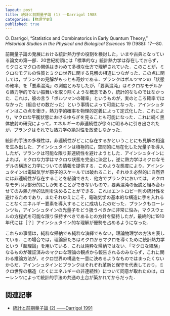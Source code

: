 ```yaml
---
layout: post
title: 統計と前期量子論 (1) ——Darrigol 1988
categories: [物理学史]
published: true
---
```


O. Darrigol, “Statistics and Combinatorics in Early Quantum Theory,” _Historical Studies in the Physical and Biological Sciences_ 19 (1988): 17--80.

前期量子論の発展における統計熱力学の役割を検討した，いまや古典となっている論文の第一部．20世紀初頭には「標準的な」統計熱力学は存在しておらず，ミクロとマクロの関係はきわめて多様な仕方で理解されていた．このことが，ミクロなモデルの性質とミクロ世界に関する見解の相違につながった．この点に関しては，プランクの見解がもっとも奇妙である．プランクはボルツマンの「状態の確率」を「要素混沌」の測度とみなしたが，「要素混沌」はミクロなモデルから熱力学的でない振舞いを取り除くような概念であり，統計的なものではなかった．これは，彼の言う「ボルツマンの確率」というものが，実のところ確率ではなかった（組合せの数だった）という事情によって可能になった．アインシュタインはこの点を衝き，熱力学的確率を物理的定義によって定式化した．これにより，マクロな平衡状態におけるゆらぎを見ることも可能になった．これに続く黒体放射の研究によって，エネルギーの非連続性が徐々に明るみに引き出されたが，プランクはそれでも熱力学の絶対性を放棄しなかった．

統計的手法の多様性は，非連続性がどこに存在するかということにも見解の相違を生み出した．アインシュタインは積極的に，空間的に局在化した光量子を導入したが，プランクは可能な限り非連続性を避けようとした．アインシュタインによれば，ミクロな力学はマクロな状態を完全に決定し，逆に熱力学はミクロなモデルの構造と力学についての情報を提供する．このような態度により，アインシュタインは電磁気学が原子的スケールでは破れること，それゆえ必然的に自然界には非連続性が存在することを結論できた．他方でプランクにおいては，ミクロなモデルは部分的にしか知ることができないもので，要素混沌の仮説と組み合わせてのみ熱力学的法則を決めることができる．これはエントロピー則の統計性を避けるためであり，またそれゆえにこそ，電磁気学の基本的な構造に手を入れることなくエネルギー要素を導入することに成功したのだった．プランクもローレンツも，アインシュタインの光量子をどう扱うべきかに非常に悩み，マクスウェルの方程式を可能な限り保持すべきであるとの方針を堅持したが，最終的に1910年代には［？］アインシュタイン的な理解が優勢を占めるようになった．

これらの事情は，純粋な帰納でも純粋な演繹でもない，理論物理学の方法を表している．この場合では，理論家たちはミクロからマクロを導くために統計熱力学という「超理論」を用いている．これは純粋な帰納ではない．「マクロな経験」なるものが確証済みのマクロな理論の観点から報告されるのみならず，これに関わる推論方法が，ミクロ世界の構造を一意に決めるようなものではまったくないからだ．アインシュタインとプランクはそれぞれ革新と保守を代表しており，ミクロ世界の構造（とくにエネルギーの非連続性）について同意が取れたのは，ローレンツによって統計的手法の共通の土台が築かれてからだった．

<!-- 1  熱力学への最初の統計的アプローチ -->

<!-- * ボルツマン -->
<!--   * マクスウェル批判 -->
<!--   * ロシュミットへの返答 -->
<!--   * 1877年の組合せ論 -->
<!--   * 分子混沌 -->
<!-- * ギブス -->
<!-- * アインシュタイン -->
<!-- * その後の批判 -->
<!--   * エーレンフェスト -->
<!--   * ローレンツ -->

<!-- 2 放射理論への適用 -->

<!-- * プランクの理論 -->
<!--   * 要素混沌 -->
<!--   * 黒体の法則 -->
<!--   * 予想か，導出か -->
<!--   * 歴史家にとっての罠 -->
<!-- * 古典論の限界と量子的非連続性 -->
<!--   * アインシュタイン -->
<!--   * エーレンフェスト -->
<!--   * ローレンツ -->
<!--   * プランクの部分的な転向 -->
<!-- * 光量子の理論的証明 -->
<!--   * 魔法のゆらぎ -->
<!--   * 波動・粒子の二重性 -->
<!--   * ローレンツとプランクの反応 -->
<!--   * パラドクスの増大 -->
<!--   * 量子と光量子への立ち戻り -->


## 関連記事

* [統計と前期量子論 (2) ——Darrigol 1991](http://hinaba.org/mikro-und-makro/2017/09/14/02.html)
